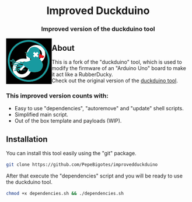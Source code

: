 <h1 align="center">Improved Duckduino</h1>
<h3 align="center">Improved version of the duckduino tool</h3>
<img align="left" src="https://github.com/PepeBigotes/improvedduckduino/blob/master/duckduino.png" width=125px height=125px>

<h2>About</h2>

This is a fork of the "duckduino" tool, which is used to modify the firmware of an "Arduino Uno" board to make it act like a RubberDucky.  
Check out the original version of the [duckduino tool](https://github.com/Lacerda53/duckduino).  
<h3>This improved version counts with:</h3>

- Easy to use "dependencies", "autoremove" and "update" shell scripts.
- Simplified main script.
- Out of the box template and payloads (WIP).  
<h2>Installation</h2>

You can install this tool easily using the "git" package.  
```bash
git clone https://github.com/PepeBigotes/improvedduckduino
```  
After that execute the "dependencies" script and you will be ready to use the duckduino tool.
```bash
chmod +x dependencies.sh && ./dependencies.sh
```  

